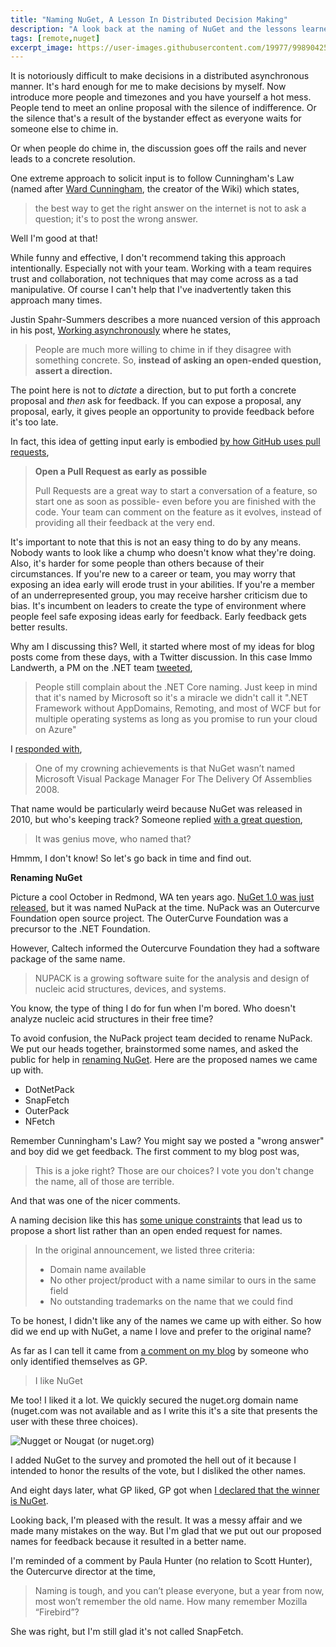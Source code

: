 ```yaml
---
title: "Naming NuGet, A Lesson In Distributed Decision Making"
description: "A look back at the naming of NuGet and the lessons learned about distributed decision making."
tags: [remote,nuget]
excerpt_image: https://user-images.githubusercontent.com/19977/99890425-d4230e00-2c13-11eb-87b9-323745328bc7.png
---
```


It is notoriously difficult to make decisions in a distributed asynchronous manner. It's hard enough for me to make decisions by myself. Now introduce more people and timezones and you have yourself a hot mess. People tend to meet an online proposal with the silence of indifference. Or the silence that's a result of the bystander effect as everyone waits for someone else to chime in.

Or when people do chime in, the discussion goes off the rails and never leads to a concrete resolution.

One extreme approach to solicit input is to follow Cunningham's Law (named after [Ward Cunningham](https://twitter.com/WardCunningham), the creator of the Wiki) which states,

> the best way to get the right answer on the internet is not to ask a question; it's to post the wrong answer.

Well I'm good at that!

While funny and effective, I don't recommend taking this approach intentionally. Especially not with your team. Working with a team requires trust and collaboration, not techniques that may come across as a tad manipulative. Of course I can't help that I've inadvertently taken this approach many times.

Justin Spahr-Summers describes a more nuanced version of this approach in his post, [Working asynchronously](https://medium.com/@jspahrsummers/working-asynchronously-c4f4acd289ac) where he states,

> People are much more willing to chime in if they disagree with something concrete. So, __instead of asking an open-ended question, assert a direction.__

The point here is not to _dictate_ a direction, but to put forth a concrete proposal and _then_ ask for feedback. If you can expose a proposal, any proposal, early, it gives people an opportunity to provide feedback before it's too late.

In fact, this idea of getting input early is embodied [by how GitHub uses pull requests](https://github.blog/2012-05-02-how-we-use-pull-requests-to-build-github/),

> __Open a Pull Request as early as possible__
>
> Pull Requests are a great way to start a conversation of a feature, so start one as soon as possible- even before you are finished with the code. Your team can comment on the feature as it evolves, instead of providing all their feedback at the very end.

It's important to note that this is not an easy thing to do by any means. Nobody wants to look like a chump who doesn't know what they're doing. Also, it's harder for some people than others because of their circumstances. If you're new to a career or team, you may worry that exposing an idea early will erode trust in your abilities. If you're a member of an underrepresented group, you may receive harsher criticism due to bias. It's incumbent on leaders to create the type of environment where people feel safe exposing ideas early for feedback. Early feedback gets better results.

Why am I discussing this? Well, it started where most of my ideas for blog posts come from these days, with a Twitter discussion. In this case Immo Landwerth, a PM on the .NET team [tweeted](https://twitter.com/terrajobst/status/1329958007271088130),

> People still complain about the .NET Core naming. Just keep in mind that it's named by Microsoft so it's a miracle we didn't call it ".NET Framework without AppDomains, Remoting, and most of WCF but for multiple operating systems as long as you promise to run your cloud on Azure"

I [responded with](https://twitter.com/haacked/status/1330029441758662658),

> One of my crowning achievements is that NuGet wasn’t named Microsoft Visual Package Manager For The Delivery Of Assemblies 2008.

That name would be particularly weird because NuGet was released in 2010, but who's keeping track? Someone replied [with a great question](https://twitter.com/rjpajaron/status/1330091113974292480),

> It was genius move, who named that?

Hmmm, I don't know! So let's go back in time and find out.

__Renaming NuGet__

Picture a cool October in Redmond, WA ten years ago. [NuGet 1.0 was just released](https://haacked.com/archive/2010/10/06/introducing-nupack-package-manager.aspx/), but it was named NuPack at the time. NuPack was an Outercurve Foundation open source project. The OuterCurve Foundation was a precursor to the .NET Foundation.

However, Caltech informed the Outercurve Foundation they had a software package of the same name.

> NUPACK is a growing software suite for the analysis and design of nucleic acid structures, devices, and systems.

You know, the type of thing I do for fun when I'm bored. Who doesn't analyze nucleic acid structures in their free time?

To avoid confusion, the NuPack project team decided to rename NuPack. We put our heads together, brainstormed some names, and asked the public for help in [renaming NuGet](https://haacked.com/archive/2010/10/21/renaming-nupack.aspx/). Here are the proposed names we came up with.

* DotNetPack
* SnapFetch
* OuterPack
* NFetch

Remember Cunningham's Law? You might say we posted a "wrong answer" and boy did we get feedback. The first comment to my blog post was,

> This is a joke right? Those are our choices? I vote you don't change the name, all of those are terrible.

And that was one of the nicer comments.

A naming decision like this has [some unique constraints](https://haacked.com/archive/2010/10/22/naming-is-hard.aspx/) that lead us to propose a short list rather than an open ended request for names.

> In the original announcement, we listed three criteria:
>
> * Domain name available
> * No other project/product with a name similar to ours in the same field
> * No outstanding trademarks on the name that we could find

To be honest, I didn't like any of the names we came up with either. So how did we end up with NuGet, a name I love and prefer to the original name?

As far as I can tell it came from [a comment on my blog](https://haacked.com/archive/2010/10/21/renaming-nupack.aspx/#dsq-747533265) by someone who only identified themselves as GP.

> I like NuGet

Me too! I liked it a lot. We quickly secured the nuget.org domain name (nuget.com was not available and as I write this it's a site that presents the user with these three choices).

![Nugget or Nougat (or nuget.org)](https://user-images.githubusercontent.com/19977/99890425-d4230e00-2c13-11eb-87b9-323745328bc7.png)

I added NuGet to the survey and promoted the hell out of it because I intended to honor the results of the vote, but I disliked the other names.

And eight days later, what GP liked, GP got when [I declared that the winner is NuGet](https://haacked.com/archive/2010/10/29/nupack-is-now-nuget.aspx/).

Looking back, I'm pleased with the result. It was a messy affair and we made many mistakes on the way. But I'm glad that we put out our proposed names for feedback because it resulted in a better name.

I'm reminded of a comment by Paula Hunter (no relation to Scott Hunter), the Outercurve director at the time,

> Naming is tough, and you can’t please everyone, but a year from now, most won’t remember the old name. How many remember Mozilla “Firebird”?

She was right, but I'm still glad it's not called SnapFetch.
